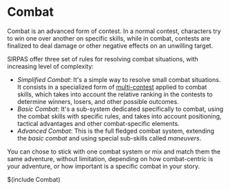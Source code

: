 # Combat

Combat is an advanced form of contest. In a normal contest, characters
try to win one over another on specific skills, while in combat,
contests are finalized to deal damage or other negative effects on
an unwilling target.

SIRPAS offer three set of rules for resolving combat situations, with 
increasing level of complexity:

- *Simplified Combat*: It's a simple way to resolve small combat situations.
	It consists in a specialized form of [multi-contest](#multi-contest) applied to combat
	skills, which takes into account the relative ranking in the contests to
	determine winners, losers, and other possible outcomes.
- *Basic Combat*: It's a sub-system dedicated specifically to combat, using
	the combat skills with specific rules, and takes into account positioning,
	tactical advantages and other combat-specific elements.
- *Advanced Combat*: This is the full fledged combat system, extending the
 	_basic combat_ and using special sub-skills called _maneuvers_.

You can chose to stick with one combat system or mix and match them the same adventure, 
without limitation, depending on how combat-centric is your adventure, or how
important is a specific combat in your story.

$(include Combat)
